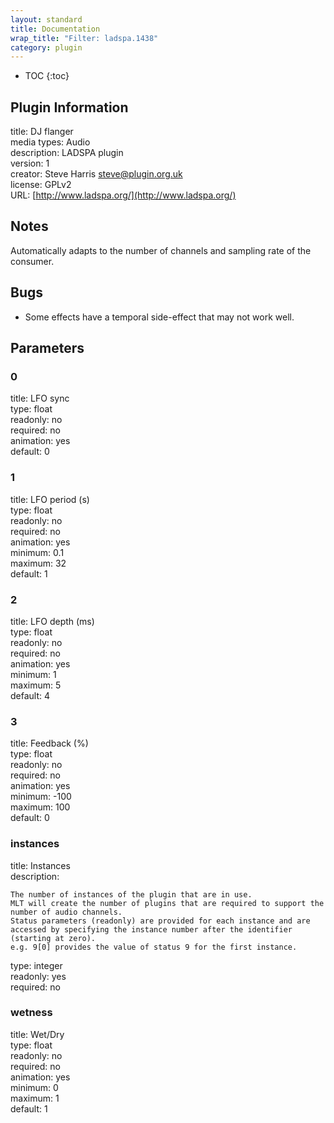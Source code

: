 ```yaml
---
layout: standard
title: Documentation
wrap_title: "Filter: ladspa.1438"
category: plugin
---
```

* TOC
{:toc}

## Plugin Information

title: DJ flanger  
media types:
Audio  
description: LADSPA plugin  
version: 1  
creator: Steve Harris <steve@plugin.org.uk>  
license: GPLv2  
URL: [http://www.ladspa.org/](http://www.ladspa.org/)  

## Notes

Automatically adapts to the number of channels and sampling rate of the consumer.

## Bugs

* Some effects have a temporal side-effect that may not work well.


## Parameters

### 0

title: LFO sync    
type: float  
readonly: no  
required: no  
animation: yes  
default: 0  

### 1

title: LFO period (s)    
type: float  
readonly: no  
required: no  
animation: yes  
minimum: 0.1  
maximum: 32  
default: 1  

### 2

title: LFO depth (ms)    
type: float  
readonly: no  
required: no  
animation: yes  
minimum: 1  
maximum: 5  
default: 4  

### 3

title: Feedback (%)    
type: float  
readonly: no  
required: no  
animation: yes  
minimum: -100  
maximum: 100  
default: 0  

### instances

title: Instances    
description:
```
The number of instances of the plugin that are in use.
MLT will create the number of plugins that are required to support the number of audio channels.
Status parameters (readonly) are provided for each instance and are accessed by specifying the instance number after the identifier (starting at zero).
e.g. 9[0] provides the value of status 9 for the first instance.
```
type: integer  
readonly: yes  
required: no  

### wetness

title: Wet/Dry    
type: float  
readonly: no  
required: no  
animation: yes  
minimum: 0  
maximum: 1  
default: 1  

